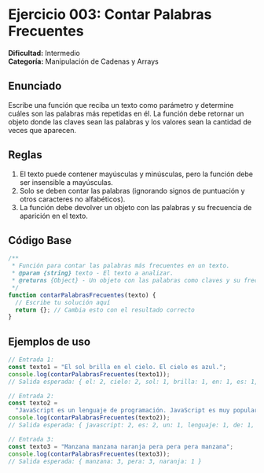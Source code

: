 # Ejercicio 003: Contar Palabras Frecuentes

**Dificultad:** Intermedio  
**Categoría:** Manipulación de Cadenas y Arrays

## Enunciado

Escribe una función que reciba un texto como parámetro y determine cuáles son las palabras más repetidas en él. La función debe retornar un objeto donde las claves sean las palabras y los valores sean la cantidad de veces que aparecen.

## Reglas

1. El texto puede contener mayúsculas y minúsculas, pero la función debe ser insensible a mayúsculas.
2. Solo se deben contar las palabras (ignorando signos de puntuación y otros caracteres no alfabéticos).
3. La función debe devolver un objeto con las palabras y su frecuencia de aparición en el texto.

## Código Base

```javascript
/**
 * Función para contar las palabras más frecuentes en un texto.
 * @param {string} texto - El texto a analizar.
 * @returns {Object} - Un objeto con las palabras como claves y su frecuencia como valores.
 */
function contarPalabrasFrecuentes(texto) {
  // Escribe tu solución aquí
  return {}; // Cambia esto con el resultado correcto
}
```

## Ejemplos de uso

```javascript
// Entrada 1:
const texto1 = "El sol brilla en el cielo. El cielo es azul.";
console.log(contarPalabrasFrecuentes(texto1));
// Salida esperada: { el: 2, cielo: 2, sol: 1, brilla: 1, en: 1, es: 1, azul: 1 }

// Entrada 2:
const texto2 =
  "JavaScript es un lenguaje de programación. JavaScript es muy popular.";
console.log(contarPalabrasFrecuentes(texto2));
// Salida esperada: { javascript: 2, es: 2, un: 1, lenguaje: 1, de: 1, programación: 1, muy: 1, popular: 1 }

// Entrada 3:
const texto3 = "Manzana manzana naranja pera pera pera manzana";
console.log(contarPalabrasFrecuentes(texto3));
// Salida esperada: { manzana: 3, pera: 3, naranja: 1 }
```
